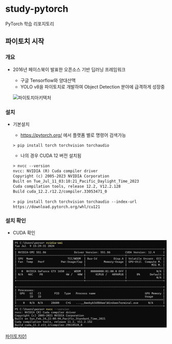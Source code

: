 # study-pytorch
PyTorch 학습 리포지토리

## 파이토치 시작

### 개요
- 2016년 페이스북이 발표한 오픈소스 기반 딥러닝 프레임워크
	- 구글 Tensorflow와 양대산맥
	- YOLO v8을 파이토치로 개발하여 Object Detection 분야에 급격하게 성장중

	![파이토치아키텍처](https://img1.daumcdn.net/thumb/R1280x0/?scode=mtistory2&fname=https%3A%2F%2Fblog.kakaocdn.net%2Fdn%2FcpePg2%2Fbtr3J211WJJ%2F0fKTbyJShsV6kWcUeFEhlk%2Fimg.png)

### 설치
- 기본설치
	- https://pytorch.org/ 에서 플랫폼 별로 명령어 검색가능

	```shell
	> pip install torch torchvision torchaudio
	```

	- 나의 경우 CUDA 12 버전 설치됨
	```shell
	> nvcc --version
	nvcc: NVIDIA (R) Cuda compiler driver
	Copyright (c) 2005-2023 NVIDIA Corporation
	Built on Tue_Jul_11_03:10:21_Pacific_Daylight_Time_2023
	Cuda compilation tools, release 12.2, V12.2.128
	Build cuda_12.2.r12.2/compiler.33053471_0

	> pip install torch torchvision torchaudio --index-url https://download.pytorch.org/whl/cu121 
	```

### 설치 확인
- CUDA 확인

	<img src="https://raw.githubusercontent.com/hugoMGSung/study-pytorch/main/images/torch0001.png" width="730">

[파이토치01](https://github.com/hugoMGSung/study-pytorch/blob/main/pytorch01/Pytorch01.md)